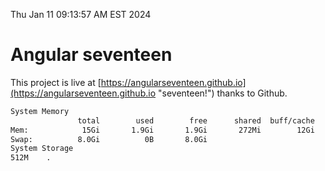 Thu Jan 11 09:13:57 AM EST 2024

# Angular seventeen


This project is live at [https://angularseventeen.github.io](https://angularseventeen.github.io "seventeen!") thanks to Github.

```bash
System Memory
               total        used        free      shared  buff/cache   available
Mem:            15Gi       1.9Gi       1.9Gi       272Mi        12Gi        13Gi
Swap:          8.0Gi          0B       8.0Gi
System Storage
512M	.
